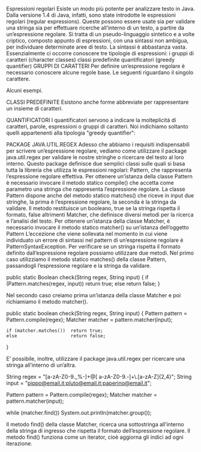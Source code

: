 Espressioni regolari
Esiste un modo più potente per analizzare testo in Java. Dalla versione 1.4 di Java, infatti, sono state introdotte le espressioni regolari (regular expressions). 
Queste possono essere usate sia per validare una stringa sia per effettuare ricerche all’interno di un testo, a partire da un’espressione regolare. Si tratta di un pseudo-linguaggio sintetico e a volte criptico, composto appunto di espressioni, con una sintassi non ambigua, per individuare determinate aree di testo.
La sintassi è abbastanza vasta. Essenzialmente ci occorre conoscere tre tipologie di espressioni:
i gruppi di caratteri (character classes)
classi predefinite
quantificatori (greedy quantifier)
GRUPPI DI CARATTERI
Per definire un’espressione regolare è necessario conoscere alcune regole base. Le seguenti riguardano il singolo carattere.


Alcuni esempi.


CLASSI PREDEFINITE
Esistono anche forme abbreviate per rappresentare un insieme di caratteri.


QUANTIFICATORI
I quantificatori servono a indicare la molteplicità di caratteri, parole, espressioni o gruppi di caratteri. Noi indichiamo soltanto quelli appartenenti alla tipologia "greedy quantifier":


PACKAGE JAVA.UTIL.REGEX
Adesso che abbiamo i requisiti indispensabili per scrivere un’espressione regolare, vediamo come utilizzare il package java.util.regex per validare le nostre stringhe o ricercare del testo al loro interno. Questo package definisce due semplici classi sulle quali si basa tutta la libreria che utilizza le espressioni regolari:
Pattern, che rappresenta l’espressione regolare effettiva. Per ottenere un’istanza della classe Pattern è necessario invocare il metodo statico compile() che accetta come parametro una stringa che rappresenta l’espressione regolare. La classe Pattern dispone anche del metodo statico matches() che riceve in input due stringhe, la prima è l’espressione regolare, la seconda è la stringa da validare. Il metodo restituisce un booleano, true se la stringa rispetta il formato, false altrimenti
Matcher, che definisce diversi metodi per la ricerca e l’analisi del testo. Per ottenere un’istanza della classe Matcher, è necessario invocare il metodo statico matcher() su un’istanza dell’oggetto Pattern
L’eccezione che viene sollevata nel momento in cui viene individuato un errore di sintassi nel pattern di un’espressione regolare è PatternSyntaxException.
Per verificare se un stringa rispetta il formato definito dall’espressione regolare possiamo utilizzare due metodi.
Nel primo caso utilizziamo il metodo statico matches() della classe Pattern, passandogli l’espressione regolare e la stringa da validare.

public static Boolean check(String regex, String input) {
	if (Pattern.matches(regex, input))	return true;
	else							return false;
}

Nel secondo caso creiamo prima un’istanza della classe Matcher e poi richiamiamo il metodo matcher().

public static boolean check(String regex, String input) {
	Pattern pattern = Pattern.compile(regex);
	Matcher matcher = pattern.matcher(input);

	if (matcher.matches())	return true;
	else					return false;
}

E’ possibile, inoltre, utilizzare il package java.util.regex per ricercare una stringa all’interno di un’altra.

String regex = "[a-zA-Z0-9._%-]+@[ a-zA-Z0-9.-]+\\.[a-zA-Z]{2,4}";
String input = "pippo@email.it;pluto@email.it;paperino@email.it";

Pattern pattern = Pattern.compile(regex);
Matcher matcher = pattern.matcher(input);

while (matcher.find())
	System.out.println(matcher.group());

Il metodo find() della classe Matcher, ricerca una sottostringa all’interno della stringa di ingresso che rispetta il formato dell’espressione regolare. Il metodo find() funziona come un iterator, cioè aggiorna gli indici ad ogni iterazione.
